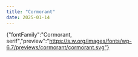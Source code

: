 ```yaml
---
title: "Cormorant"
date: 2025-01-14
---
```


{"fontFamily":"Cormorant, serif","preview":"https://s.w.org/images/fonts/wp-6.7/previews/cormorant/cormorant.svg"}
